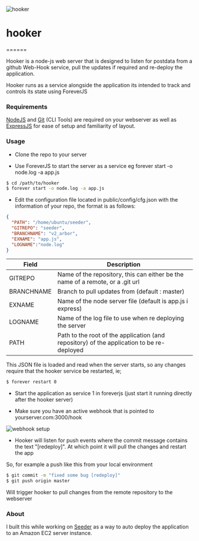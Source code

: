 ![hooker](http://i.imgur.com/2Ztk0pb.png)

# hooker
======

Hooker is a node-js web server that is designed to listen for postdata from a github Web-Hook service, pull the updates if required and re-deploy the application.

Hooker runs as a service alongside the application its intended to track and controls its state using ForeverJS

### Requirements 
[NodeJS](http://nodejs.org/download/) and [Git](http://git-scm.com/book/en/Getting-Started-Installing-Git) (CLI Tools) are required on your webserver as well as [ExpressJS](http://expressjs.com/guide.html) for ease of setup and familiarity of layout.

### Usage

* Clone the repo to your server

* Use ForeverJS to start the server as a service eg forever start -o node.log -a app.js

```bash
$ cd /path/to/hooker
$ forever start -o node.log -a app.js
```

* Edit the configuration file located in public/config/cfg.json with the information of your repo, the format is as follows:

```json
{
  "PATH": "/home/ubuntu/seeder",
  "GITREPO": "seeder",
  "BRANCHNAME": "v2_arbor",
  "EXNAME": "app.js",
  "LOGNAME":"node.log"
}
```

| Field      | Description                                                                                   |
|------------|-----------------------------------------------------------------------------------------------|
| GITREPO    | Name of the repository, this can either be the name of a remote, or a .git url            |
| BRANCHNAME | Branch to pull updates from (default : master)                                            |
| EXNAME     | Name of the node server file (default is app.js i express)                                |
| LOGNAME    | Name of the log file to use when re deploying the server                                      |
| PATH       | Path to the root of the application (and repository) of the application to be re-deployed |

This JSON file is loaded and read when the server starts, so any changes require that the hooker service be restarted, ie;

```bash
$ forever restart 0
```

* Start the application as service 1 in foreverjs (just start it running directly after the hooker server)

* Make sure you have an active webhook that is pointed to yourserver.com:3000/hook

![webhook setup](http://imgur.com/Y2QI1O0.png)

* Hooker will listen for push events where the commit message contains the text "[redeploy]". At which point it will pull the changes and restart the app

So, for example a push like this from your local environment

```bash
$ git commit -m "fixed some bug [redeploy]"
$ git push origin master
```

Will trigger hooker to pull changes from the remote repository to the webserver

### About

I built this while working on [Seeder](https://github.com/ammanvedi/seeder) as a way to auto deploy the application to an Amazon EC2 server instance. 
